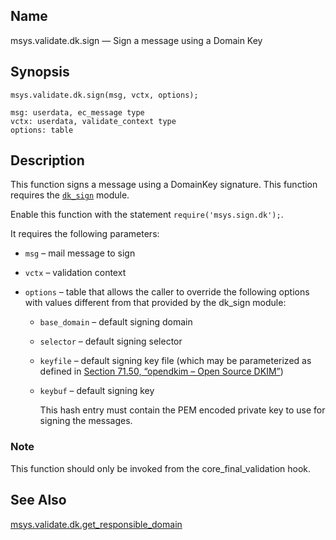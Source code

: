 <a name="lua.ref.msys.validate.dk.sign"></a>
## Name

msys.validate.dk.sign — Sign a message using a Domain Key

<a name="idp18592128"></a>
## Synopsis

`msys.validate.dk.sign(msg, vctx, options);`

```
msg: userdata, ec_message type
vctx: userdata, validate_context type
options: table
```
<a name="idp18595184"></a>
## Description

This function signs a message using a DomainKey signature. This function requires the [`dk_sign`](modules.domainkeys "71.28. domainkeys – Yahoo! DomainKeys") module.

Enable this function with the statement `require('msys.sign.dk');`.

It requires the following parameters:

*   `msg` – mail message to sign

*   `vctx` – validation context

*   `options` – table that allows the caller to override the following options with values different from that provided by the dk_sign module:

    *   `base_domain` – default signing domain

    *   `selector` – default signing selector

    *   `keyfile` – default signing key file (which may be parameterized as defined in [Section 71.50, “opendkim – Open Source DKIM”](modules.opendkim "71.50. opendkim – Open Source DKIM"))

    *   `keybuf` – default signing key

        This hash entry must contain the PEM encoded private key to use for signing the messages.

### Note

This function should only be invoked from the core_final_validation hook.

<a name="idp18612160"></a>
## See Also

[msys.validate.dk.get_responsible_domain](lua.ref.msys.validate.dk.get_responsible_domain "msys.validate.dk.get_responsible_domain")
